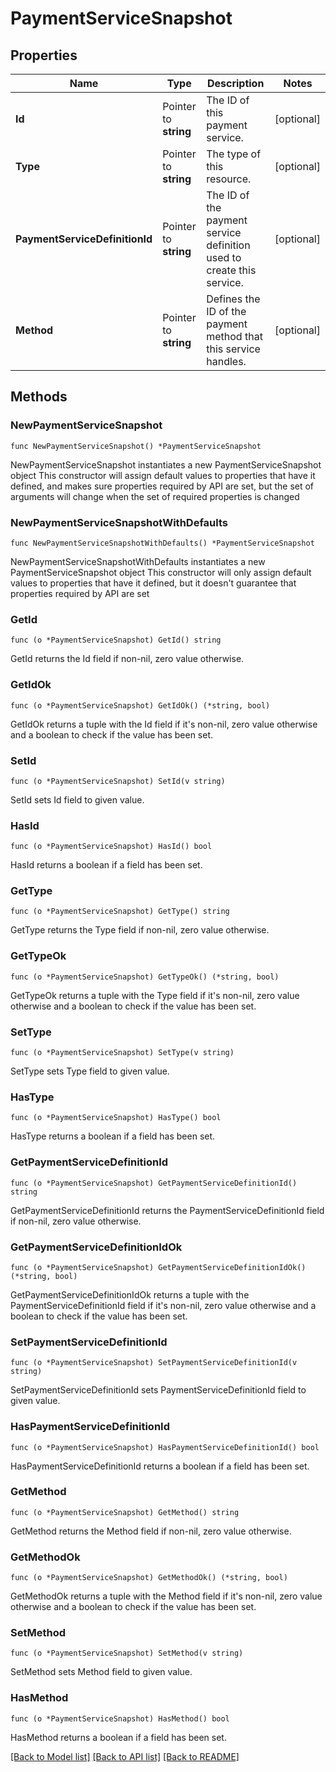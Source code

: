 # PaymentServiceSnapshot

## Properties

Name | Type | Description | Notes
------------ | ------------- | ------------- | -------------
**Id** | Pointer to **string** | The ID of this payment service. | [optional] 
**Type** | Pointer to **string** | The type of this resource. | [optional] 
**PaymentServiceDefinitionId** | Pointer to **string** | The ID of the payment service definition used to create this service.  | [optional] 
**Method** | Pointer to **string** | Defines the ID of the payment method that this service handles. | [optional] 

## Methods

### NewPaymentServiceSnapshot

`func NewPaymentServiceSnapshot() *PaymentServiceSnapshot`

NewPaymentServiceSnapshot instantiates a new PaymentServiceSnapshot object
This constructor will assign default values to properties that have it defined,
and makes sure properties required by API are set, but the set of arguments
will change when the set of required properties is changed

### NewPaymentServiceSnapshotWithDefaults

`func NewPaymentServiceSnapshotWithDefaults() *PaymentServiceSnapshot`

NewPaymentServiceSnapshotWithDefaults instantiates a new PaymentServiceSnapshot object
This constructor will only assign default values to properties that have it defined,
but it doesn't guarantee that properties required by API are set

### GetId

`func (o *PaymentServiceSnapshot) GetId() string`

GetId returns the Id field if non-nil, zero value otherwise.

### GetIdOk

`func (o *PaymentServiceSnapshot) GetIdOk() (*string, bool)`

GetIdOk returns a tuple with the Id field if it's non-nil, zero value otherwise
and a boolean to check if the value has been set.

### SetId

`func (o *PaymentServiceSnapshot) SetId(v string)`

SetId sets Id field to given value.

### HasId

`func (o *PaymentServiceSnapshot) HasId() bool`

HasId returns a boolean if a field has been set.

### GetType

`func (o *PaymentServiceSnapshot) GetType() string`

GetType returns the Type field if non-nil, zero value otherwise.

### GetTypeOk

`func (o *PaymentServiceSnapshot) GetTypeOk() (*string, bool)`

GetTypeOk returns a tuple with the Type field if it's non-nil, zero value otherwise
and a boolean to check if the value has been set.

### SetType

`func (o *PaymentServiceSnapshot) SetType(v string)`

SetType sets Type field to given value.

### HasType

`func (o *PaymentServiceSnapshot) HasType() bool`

HasType returns a boolean if a field has been set.

### GetPaymentServiceDefinitionId

`func (o *PaymentServiceSnapshot) GetPaymentServiceDefinitionId() string`

GetPaymentServiceDefinitionId returns the PaymentServiceDefinitionId field if non-nil, zero value otherwise.

### GetPaymentServiceDefinitionIdOk

`func (o *PaymentServiceSnapshot) GetPaymentServiceDefinitionIdOk() (*string, bool)`

GetPaymentServiceDefinitionIdOk returns a tuple with the PaymentServiceDefinitionId field if it's non-nil, zero value otherwise
and a boolean to check if the value has been set.

### SetPaymentServiceDefinitionId

`func (o *PaymentServiceSnapshot) SetPaymentServiceDefinitionId(v string)`

SetPaymentServiceDefinitionId sets PaymentServiceDefinitionId field to given value.

### HasPaymentServiceDefinitionId

`func (o *PaymentServiceSnapshot) HasPaymentServiceDefinitionId() bool`

HasPaymentServiceDefinitionId returns a boolean if a field has been set.

### GetMethod

`func (o *PaymentServiceSnapshot) GetMethod() string`

GetMethod returns the Method field if non-nil, zero value otherwise.

### GetMethodOk

`func (o *PaymentServiceSnapshot) GetMethodOk() (*string, bool)`

GetMethodOk returns a tuple with the Method field if it's non-nil, zero value otherwise
and a boolean to check if the value has been set.

### SetMethod

`func (o *PaymentServiceSnapshot) SetMethod(v string)`

SetMethod sets Method field to given value.

### HasMethod

`func (o *PaymentServiceSnapshot) HasMethod() bool`

HasMethod returns a boolean if a field has been set.


[[Back to Model list]](../README.md#documentation-for-models) [[Back to API list]](../README.md#documentation-for-api-endpoints) [[Back to README]](../README.md)


